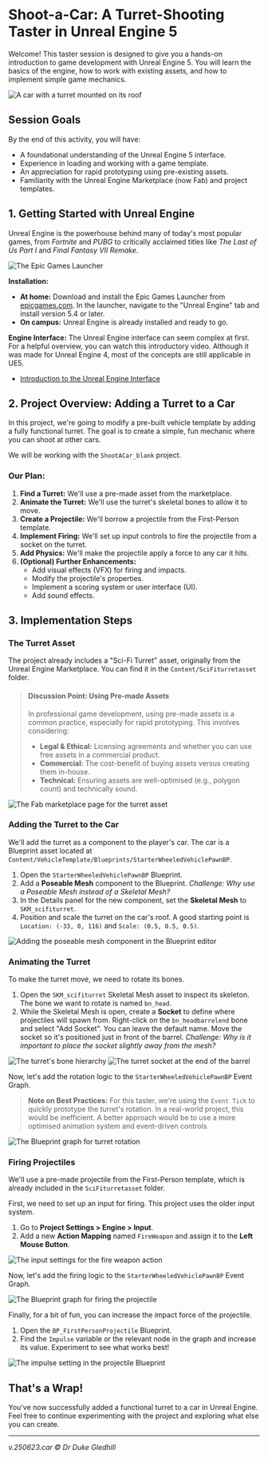 # Shoot-a-Car: A Turret-Shooting Taster in Unreal Engine 5

Welcome! This taster session is designed to give you a hands-on introduction to game development with Unreal Engine 5. You will learn the basics of the engine, how to work with existing assets, and how to implement simple game mechanics.

![A car with a turret mounted on its roof](docs/images/turretoncar.png)

## Session Goals

By the end of this activity, you will have:
- A foundational understanding of the Unreal Engine 5 interface.
- Experience in loading and working with a game template.
- An appreciation for rapid prototyping using pre-existing assets.
- Familiarity with the Unreal Engine Marketplace (now Fab) and project templates.

## 1. Getting Started with Unreal Engine

Unreal Engine is the powerhouse behind many of today's most popular games, from *Fortnite* and *PUBG* to critically acclaimed titles like *The Last of Us Part I* and *Final Fantasy VII Remake*.

![The Epic Games Launcher](docs/images/epiclauncher.png)

**Installation:**
- **At home:** Download and install the Epic Games Launcher from [epicgames.com](https://www.epicgames.com). In the launcher, navigate to the "Unreal Engine" tab and install version 5.4 or later.
- **On campus:** Unreal Engine is already installed and ready to go.

**Engine Interface:**
The Unreal Engine interface can seem complex at first. For a helpful overview, you can watch this introductory video. Although it was made for Unreal Engine 4, most of the concepts are still applicable in UE5.
- [Introduction to the Unreal Engine Interface](https://youtu.be/CmbGUIdz7GU)

## 2. Project Overview: Adding a Turret to a Car

In this project, we're going to modify a pre-built vehicle template by adding a fully functional turret. The goal is to create a simple, fun mechanic where you can shoot at other cars.

We will be working with the `ShootACar_blank` project.

### Our Plan:
1.  **Find a Turret:** We'll use a pre-made asset from the marketplace.
2.  **Animate the Turret:** We'll use the turret's skeletal bones to allow it to move.
3.  **Create a Projectile:** We'll borrow a projectile from the First-Person template.
4.  **Implement Firing:** We'll set up input controls to fire the projectile from a socket on the turret.
5.  **Add Physics:** We'll make the projectile apply a force to any car it hits.
6.  **(Optional) Further Enhancements:**
    -   Add visual effects (VFX) for firing and impacts.
    -   Modify the projectile's properties.
    -   Implement a scoring system or user interface (UI).
    -   Add sound effects.

## 3. Implementation Steps

### The Turret Asset

The project already includes a "Sci-Fi Turret" asset, originally from the Unreal Engine Marketplace. You can find it in the `Content/SciFiturretasset` folder.

> #### Discussion Point: Using Pre-made Assets
> In professional game development, using pre-made assets is a common practice, especially for rapid prototyping. This involves considering:
> - **Legal & Ethical:** Licensing agreements and whether you can use free assets in a commercial product.
> - **Commercial:** The cost-benefit of buying assets versus creating them in-house.
> - **Technical:** Ensuring assets are well-optimised (e.g., polygon count) and technically sound.

![The Fab marketplace page for the turret asset](docs/images/fabturret.png)

### Adding the Turret to the Car

We'll add the turret as a component to the player's car. The car is a Blueprint asset located at `Content/VehicleTemplate/Blueprints/StarterWheeledVehiclePawnBP`.

1.  Open the `StarterWheeledVehiclePawnBP` Blueprint.
2.  Add a **Poseable Mesh** component to the Blueprint. *Challenge: Why use a Poseable Mesh instead of a Skeletal Mesh?*
3.  In the Details panel for the new component, set the **Skeletal Mesh** to `SKM_scifiturret`.
4.  Position and scale the turret on the car's roof. A good starting point is `Location: (-33, 0, 116)` and `Scale: (0.5, 0.5, 0.5)`.

![Adding the poseable mesh component in the Blueprint editor](docs/images/addposeablemesh.png)

### Animating the Turret

To make the turret move, we need to rotate its bones.

1.  Open the `SKM_scifiturret` Skeletal Mesh asset to inspect its skeleton. The bone we want to rotate is named `bn_head`.
2.  While the Skeletal Mesh is open, create a **Socket** to define where projectiles will spawn from. Right-click on the `bn_headbarrelend` bone and select "Add Socket". You can leave the default name. Move the socket so it's positioned just in front of the barrel. *Challenge: Why is it important to place the socket slightly away from the mesh?*

![The turret's bone hierarchy](docs/images/turretbones.png)
![The turret socket at the end of the barrel](docs/images/turretsocket.png)

Now, let's add the rotation logic to the `StarterWheeledVehiclePawnBP` Event Graph.

> **Note on Best Practices:** For this taster, we're using the `Event Tick` to quickly prototype the turret's rotation. In a real-world project, this would be inefficient. A better approach would be to use a more optimised animation system and event-driven controls.

![The Blueprint graph for turret rotation](docs/images/turretrotation.png)

### Firing Projectiles

We'll use a pre-made projectile from the First-Person template, which is already included in the `SciFiturretasset` folder.

First, we need to set up an input for firing. This project uses the older input system.
1.  Go to **Project Settings > Engine > Input**.
2.  Add a new **Action Mapping** named `FireWeapon` and assign it to the **Left Mouse Button**.

![The input settings for the fire weapon action](docs/images/input.png)

Now, let's add the firing logic to the `StarterWheeledVehiclePawnBP` Event Graph.

![The Blueprint graph for firing the projectile](docs/images/fire.png)

Finally, for a bit of fun, you can increase the impact force of the projectile.
1.  Open the `BP_FirstPersonProjectile` Blueprint.
2.  Find the `Impulse` variable or the relevant node in the graph and increase its value. Experiment to see what works best!

![The impulse setting in the projectile Blueprint](docs/images/impulseprojectile.png)

## That's a Wrap!

You've now successfully added a functional turret to a car in Unreal Engine. Feel free to continue experimenting with the project and exploring what else you can create.

---
*v.250623.car*
*© Dr Duke Gledhill*
